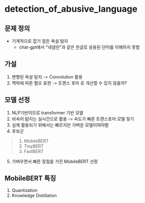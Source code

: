 # detection_of_abusive_language
## 문제 정의
- 기계적으로 잡기 힘든 욕설 탐지
  - chat-gpt에서 "네넴띤"과 같은 한글로 응용된 단어를 이해하지 못함
## 가설
  1. 변형된 욕설 탐지 -> Convolution 활용
  2. 맥락에 따른 혐오 표현 -> 트랜스 포머
  로 개선할 수 있지 않을까?

## 모델 선정
1. NLP기반이므로 transformer 기반 모델
2. 비속어 탐지는 실시간으로 활용 -> 속도가 빠른 트랜스포머 모델 찾기
3. 실제 활용되기 위해서는 빠르지만 가벼운 모델이여야함
4. 후보군
  > 1) MobileBERT
  > 2) TinyBERT
  > 3) FastBERT
5. 가벼우면서 빠른 장점을 가진 MobileBERT 선정

## MobileBERT 특징
1. Quantization
2. Knowledge Distillation
